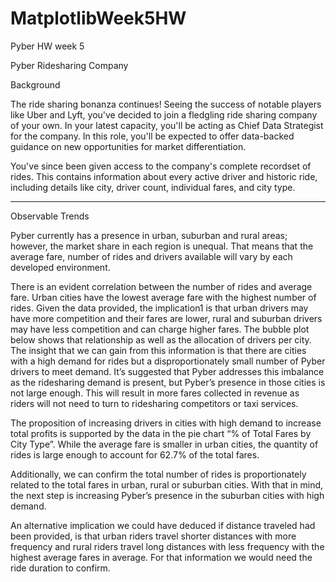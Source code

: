 # MatplotlibWeek5HW
Pyber HW week 5


Pyber Ridesharing Company

Background

The ride sharing bonanza continues! Seeing the success of notable players like Uber and Lyft, you've decided to join a fledgling ride sharing company of your own. In your latest capacity, you'll be acting as Chief Data Strategist for the company. In this role, you'll be expected to offer data-backed guidance on new opportunities for market differentiation.

You've since been given access to the company's complete recordset of rides. This contains information about every active driver and historic ride, including details like city, driver count, individual fares, and city type.

<hr> 

Observable Trends

Pyber currently has a presence in urban, suburban and rural areas; however, the market share in each region is unequal. That means that the average fare, number of rides and drivers available will vary by each developed environment.

There is an evident correlation between the number of rides and average fare. Urban cities have the lowest average fare with the highest number of rides. Given the data provided, the implication1 is that urban drivers may have more competition and their fares are lower, rural and suburban drivers may have less competition and can charge higher fares. The bubble plot below shows that relationship as well as the allocation of drivers per city. The insight that we can gain from this information is that there are cities with a high demand for rides but a disproportionately small number of Pyber drivers to meet demand. It’s suggested that Pyber addresses this imbalance as the ridesharing demand is present, but Pyber’s presence in those cities is not large enough. This will result in more fares collected in revenue as riders will not need to turn to ridesharing competitors or taxi services.

The proposition of increasing drivers in cities with high demand to increase total profits is supported by the data in the pie chart “% of Total Fares by City Type”. While the average fare is smaller in urban cities, the quantity of rides is large enough to account for 62.7% of the total fares.

Additionally, we can confirm the total number of rides is proportionately related to the total fares in urban, rural or suburban cities. With that in mind, the next step is increasing Pyber’s presence in the suburban cities with high demand.

An alternative implication we could have deduced if distance traveled had been provided, is that urban riders travel shorter distances with more frequency and rural riders travel long distances with less frequency with the highest average fares in average. For that information we would need the ride duration to confirm.
